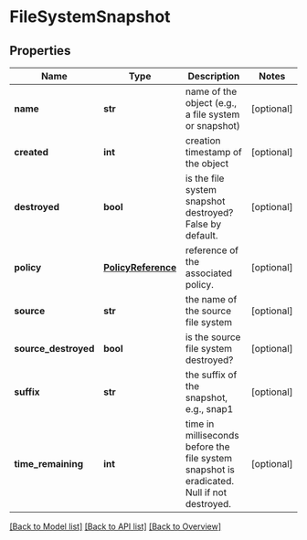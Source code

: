 # FileSystemSnapshot

## Properties
Name | Type | Description | Notes
------------ | ------------- | ------------- | -------------
**name** | **str** | name of the object (e.g., a file system or snapshot) | [optional] 
**created** | **int** | creation timestamp of the object | [optional] 
**destroyed** | **bool** | is the file system snapshot destroyed? False by default. | [optional] 
**policy** | [**PolicyReference**](PolicyReference.md) | reference of the associated policy. | [optional] 
**source** | **str** | the name of the source file system | [optional] 
**source_destroyed** | **bool** | is the source file system destroyed? | [optional] 
**suffix** | **str** | the suffix of the snapshot, e.g., snap1 | [optional] 
**time_remaining** | **int** | time in milliseconds before the file system snapshot is eradicated. Null if not destroyed. | [optional] 

[[Back to Model list]](index.md#documentation-for-models) [[Back to API list]](index.md#endpoint-properties) [[Back to Overview]](index.md)


